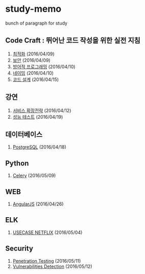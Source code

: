 # study-memo
bunch of paragraph for study

## Code Craft : 뛰어난 코드 작성을 위한 실전 지침

1. [최적화](code_craft/optimize.md) (2016/04/09)
2. [보안](code_craft/security.md) (2016/04/09)
3. [방어적 프로그래밍](code_craft/defensive_programming.md) (2016/04/10)
4. [네이밍](code_craft/naming.md) (2016/04/10)
5. [코드 설계](code_craft/code_architecture.md) (2016/04/15)

## 강연

1. [서비스 확장전략](seminar/service_expand.md) (2016/04/12)
2. [성능 테스트](seminar/performance_testing.md) (2016/04/19)

## 데이터베이스

1. [PostgreSQL](database/postgresql.md) (2016/04/18)

## Python

1. [Celery](python/celery.md) (2016/05/09)

## WEB

1. [AngularJS](web/AngularJS.md) (2016/04/26)

## ELK

1. [USECASE NETFLIX](elk/usercase/netflix.md) (2016/05/04)

## Security

1. [Penetration Testing](security/penetration_testing.md) (2016/05/11)
2. [Vulnerabilities Detection](security/vulnerabilities_detection.md) (2016/05/12)